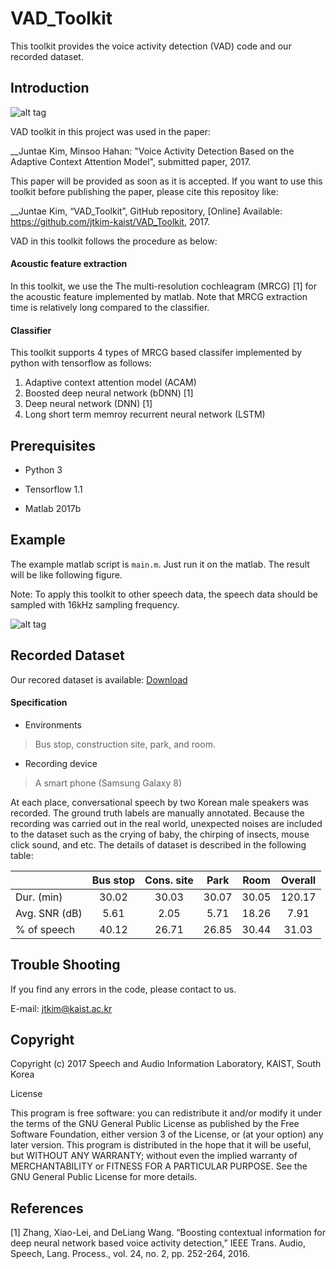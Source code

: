# VAD_Toolkit
This toolkit provides the voice activity detection (VAD) code and our recorded dataset.
## Introduction

![alt tag](https://user-images.githubusercontent.com/24668469/32532813-2b9c59aa-c490-11e7-8a30-a39de5aedc98.jpg)

VAD toolkit in this project was used in the paper: 

__Juntae Kim, Minsoo Hahan: "Voice Activity Detection Based on the Adaptive Context Attention Model", submitted paper, 2017.

This paper will be provided as soon as it is accepted. If you want to use this toolkit before publishing the paper, please cite this
repositoy like: 

__Juntae Kim, “VAD_Toolkit”, GitHub repository, [Online] Available: https://github.com/jtkim-kaist/VAD_Toolkit, 2017.

VAD in this toolkit follows the procedure as below:

#### Acoustic feature extraction

In this toolkit, we use the The multi-resolution cochleagram (MRCG) [1] for the acoustic feature implemented by matlab.
Note that MRCG extraction time is relatively long compared to the classifier.
#### Classifier

This toolkit supports 4 types of MRCG based classifer implemented by python with tensorflow as follows:
1. Adaptive context attention model (ACAM)
2. Boosted deep neural network (bDNN) [1]
3. Deep neural network (DNN) [1] 
4. Long short term memroy recurrent neural network (LSTM)

## Prerequisites

- Python 3

- Tensorflow 1.1

- Matlab 2017b
## Example

The example matlab script is `main.m`. Just run it on the matlab.
The result will be like following figure. 

Note: To apply this toolkit to other speech data, the speech data should be sampled with 16kHz sampling frequency.

![alt tag](https://user-images.githubusercontent.com/24668469/32533149-5526a77e-c492-11e7-909f-a7c7983d9dd4.jpg)

## Recorded Dataset
Our recored dataset is available: 
[Download](http://sail.ipdisk.co.kr:80/publist/VOL1/Database/VAD_DB/Recorded_data.zip)


#### Specification
- Environments

>Bus stop, construction site, park, and room.

- Recording device

>A smart phone (Samsung Galaxy 8)

At each place, conversational speech by two Korean male speakers was recorded. The ground truth labels are manually annotated. Because the recording was carried out in the real world, unexpected noises are included to the dataset such as the crying of baby, the chirping of insects, mouse click sound, and etc. The details of dataset is described in the following table:


|               | Bus stop      | Cons. site    | Park          | Room          | Overall       |
| :------------ | :-----------: | :-----------: | :-----------: | :-----------: | :-----------: |
| Dur. (min)    | 30.02         | 30.03         | 30.07         | 30.05         | 120.17        |
| Avg. SNR (dB) | 5.61          | 2.05          | 5.71          | 18.26         | 7.91          |
| % of speech   | 40.12         | 26.71         | 26.85         | 30.44         | 31.03         |
## Trouble Shooting
If you find any errors in the code, please contact to us.

E-mail: jtkim@kaist.ac.kr
## Copyright
Copyright (c) 2017 Speech and Audio Information Laboratory, KAIST, South Korea

License

This program is free software: you can redistribute it and/or modify
it under the terms of the GNU General Public License as published by
the Free Software Foundation, either version 3 of the License, or
(at your option) any later version.
This program is distributed in the hope that it will be useful,
but WITHOUT ANY WARRANTY; without even the implied warranty of
MERCHANTABILITY or FITNESS FOR A PARTICULAR PURPOSE.  See the
GNU General Public License for more details.
## References
[1] Zhang, Xiao-Lei, and DeLiang Wang. “Boosting contextual information for deep neural network based voice activity detection,” IEEE Trans. Audio, Speech, Lang. Process., vol. 24, no. 2, pp. 252-264, 2016.
